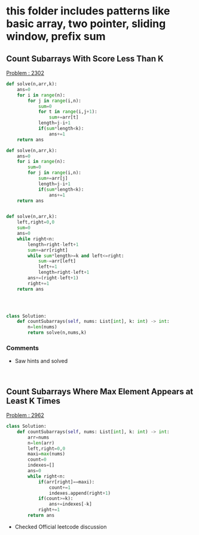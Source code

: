 # this folder includes patterns like basic array, two pointer, sliding window, prefix sum

<h2>Count Subarrays With Score Less Than K</h2>
<a href="https://leetcode.com/problems/count-subarrays-with-score-less-than-k/description/">Problem : 2302</a>

```python
def solve(n,arr,k):
    ans=0
    for i in range(n):
        for j in range(i,n):
            sum=0
            for t in range(i,j+1):
                sum+=arr[t]
            length=j-i+1
            if(sum*length<k):
                ans+=1
    return ans

def solve(n,arr,k):
    ans=0
    for i in range(n):
        sum=0
        for j in range(i,n):
            sum+=arr[j]
            length=j-i+1
            if(sum*length<k):
                ans+=1
    return ans


def solve(n,arr,k):
    left,right=0,0
    sum=0
    ans=0
    while right<n:
        length=right-left+1
        sum+=arr[right]
        while sum*length>=k and left<=right:
            sum-=arr[left]
            left+=1
            length=right-left+1
        ans+=(right-left+1)
        right+=1
    return ans
        



class Solution:
    def countSubarrays(self, nums: List[int], k: int) -> int:
        n=len(nums)
        return solve(n,nums,k)
```

<h3>Comments</h3>

<ul>
	<li>Saw hints and solved</li>
</ul>


<br/>

<h2>Count Subarrays Where Max Element Appears at Least K Times</h2>
<a href="https://leetcode.com/problems/count-subarrays-where-max-element-appears-at-least-k-times/description/">Problem : 2962</a>

```python
class Solution:
    def countSubarrays(self, nums: List[int], k: int) -> int:
        arr=nums
        n=len(arr)
        left,right=0,0
        maxi=max(nums)
        count=0
        indexes=[]
        ans=0
        while right<n:
            if(arr[right]==maxi):
                count+=1
                indexes.append(right+1)
            if(count>=k):
                ans+=indexes[-k]
            right+=1
        return ans
```

<ul>
    <li>Checked Official leetcode discussion</li>
</ul>